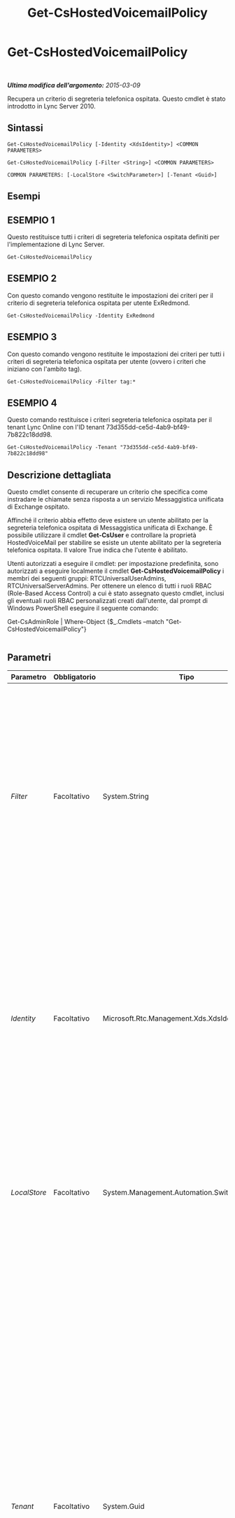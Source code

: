 ﻿---
title: Get-CsHostedVoicemailPolicy
TOCTitle: Get-CsHostedVoicemailPolicy
ms:assetid: 52dd4397-b1c5-44a5-a744-75d715a4511b
ms:mtpsurl: https://technet.microsoft.com/it-it/library/Gg398348(v=OCS.15)
ms:contentKeyID: 49300536
ms.date: 08/24/2015
mtps_version: v=OCS.15
ms.translationtype: HT
---

# Get-CsHostedVoicemailPolicy

 

_**Ultima modifica dell'argomento:** 2015-03-09_

Recupera un criterio di segreteria telefonica ospitata. Questo cmdlet è stato introdotto in Lync Server 2010.

## Sintassi

    Get-CsHostedVoicemailPolicy [-Identity <XdsIdentity>] <COMMON PARAMETERS>

    Get-CsHostedVoicemailPolicy [-Filter <String>] <COMMON PARAMETERS>

    COMMON PARAMETERS: [-LocalStore <SwitchParameter>] [-Tenant <Guid>]

## Esempi

## ESEMPIO 1

Questo restituisce tutti i criteri di segreteria telefonica ospitata definiti per l'implementazione di Lync Server.

    Get-CsHostedVoicemailPolicy

## ESEMPIO 2

Con questo comando vengono restituite le impostazioni dei criteri per il criterio di segreteria telefonica ospitata per utente ExRedmond.

    Get-CsHostedVoicemailPolicy -Identity ExRedmond

## ESEMPIO 3

Con questo comando vengono restituite le impostazioni dei criteri per tutti i criteri di segreteria telefonica ospitata per utente (ovvero i criteri che iniziano con l'ambito tag).

    Get-CsHostedVoicemailPolicy -Filter tag:*

## ESEMPIO 4

Questo comando restituisce i criteri segreteria telefonica ospitata per il tenant Lync Online con l'ID tenant 73d355dd-ce5d-4ab9-bf49-7b822c18dd98.

    Get-CsHostedVoicemailPolicy -Tenant "73d355dd-ce5d-4ab9-bf49-7b822c18dd98"

## Descrizione dettagliata

Questo cmdlet consente di recuperare un criterio che specifica come instradare le chiamate senza risposta a un servizio Messaggistica unificata di Exchange ospitato.

Affinché il criterio abbia effetto deve esistere un utente abilitato per la segreteria telefonica ospitata di Messaggistica unificata di Exchange. È possibile utilizzare il cmdlet **Get-CsUser** e controllare la proprietà HostedVoiceMail per stabilire se esiste un utente abilitato per la segreteria telefonica ospitata. Il valore True indica che l'utente è abilitato.

Utenti autorizzati a eseguire il cmdlet: per impostazione predefinita, sono autorizzati a eseguire localmente il cmdlet **Get-CsHostedVoicemailPolicy** i membri dei seguenti gruppi: RTCUniversalUserAdmins, RTCUniversalServerAdmins. Per ottenere un elenco di tutti i ruoli RBAC (Role-Based Access Control) a cui è stato assegnato questo cmdlet, inclusi gli eventuali ruoli RBAC personalizzati creati dall'utente, dal prompt di Windows PowerShell eseguire il seguente comando:

Get-CsAdminRole | Where-Object {$\_.Cmdlets –match "Get-CsHostedVoicemailPolicy"}

``` 
```

## Parametri


<table>
<colgroup>
<col style="width: 25%" />
<col style="width: 25%" />
<col style="width: 25%" />
<col style="width: 25%" />
</colgroup>
<thead>
<tr class="header">
<th>Parametro</th>
<th>Obbligatorio</th>
<th>Tipo</th>
<th>Descrizione</th>
</tr>
</thead>
<tbody>
<tr class="odd">
<td><p><em>Filter</em></p></td>
<td><p>Facoltativo</p></td>
<td><p>System.String</p></td>
<td><p>Questo parametro consente di eseguire una ricerca con caratteri jolly dell'identità del criterio di segreteria telefonica ospitata. Vengono recuperate tutte le istanze di un criterio di segreteria telefonica ospitata per cui Identity corrisponde al modello di caratteri jolly specificato nel valore Filter.</p></td>
</tr>
<tr class="even">
<td><p><em>Identity</em></p></td>
<td><p>Facoltativo</p></td>
<td><p>Microsoft.Rtc.Management.Xds.XdsIdentity</p></td>
<td><p>L'identificatore univoco per il criterio di segreteria telefonica ospitata che si desidera recuperare. L'identità include l'ambito (nel caso di un ambito globale), l'ambito e il sito (per un criterio di sito, ad esempio site:Redmond) oppure il nome del criterio (nel caso di un criterio per utente, ad esempio HVUserPolicy).</p></td>
</tr>
<tr class="odd">
<td><p><em>LocalStore</em></p></td>
<td><p>Facoltativo</p></td>
<td><p>System.Management.Automation.SwitchParameter</p></td>
<td><p>Consente di recuperare il criterio di segreteria telefonica ospitata dalla copia locale di archivio di gestione centrale invece che da archivio di gestione centrale.</p></td>
</tr>
<tr class="even">
<td><p><em>Tenant</em></p></td>
<td><p>Facoltativo</p></td>
<td><p>System.Guid</p></td>
<td><p>Identificatore univoco globale (GUID) dell'account tenant di Skype for Business online di cui deve essere recuperato il criterio di segreteria telefonica.</p>
<p>Ad esempio:</p>
<p>–Tenant &quot;38aad667-af54-4397-aaa7-e94c79ec2308&quot;</p>
<p>È possibile restituire l'ID di ogni tenant eseguendo questo comando:</p>
<p>Get-CsTenant | Select-Object DisplayName, TenantID</p>
<p>Se si usa una sessione remota di Windows PowerShell e si è connessi solo a Skype for Business online non è necessario includere il parametro Tenant. L'ID del tenant verrà infatti compilato automaticamente in base alle informazioni di connessione. Il parametro Tenant è destinato principalmente all'uso in ambienti ibridi.</p></td>
</tr>
</tbody>
</table>


## Tipi di input

Nessuno.

## Tipi restituiti

Questo cmdlet restituisce un oggetto di tipo Microsoft.Rtc.Management.WritableConfig.Policy.Voice.HostedVoicemailPolicy.

## Vedere anche

#### Ulteriori risorse

[New-CsHostedVoicemailPolicy](new-cshostedvoicemailpolicy.md)  
[Remove-CsHostedVoicemailPolicy](remove-cshostedvoicemailpolicy.md)  
[Set-CsHostedVoicemailPolicy](set-cshostedvoicemailpolicy.md)  
[Grant-CsHostedVoicemailPolicy](grant-cshostedvoicemailpolicy.md)

